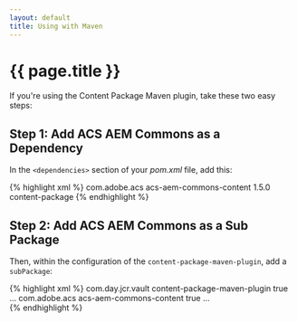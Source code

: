 ```yaml
---
layout: default
title: Using with Maven
---
```


# {{ page.title }}

If you're using the Content Package Maven plugin, take these two easy steps:

## Step 1: Add ACS AEM Commons as a Dependency

In the `<dependencies>` section of your _pom.xml_ file, add this:

{% highlight xml %}
    <dependency>
        <groupId>com.adobe.acs</groupId>
        <artifactId>acs-aem-commons-content</artifactId>
        <version>1.5.0</version>
        <type>content-package</type>
    </dependency>
{% endhighlight %}

## Step 2: Add ACS AEM Commons as a Sub Package

Then, within the configuration of the `content-package-maven-plugin`, add a `subPackage`:

{% highlight xml %}
    <plugin>
        <groupId>com.day.jcr.vault</groupId>
        <artifactId>content-package-maven-plugin</artifactId>
        <extensions>true</extensions>
        <configuration>
            ...
            <subPackages>
                <subPackage>
                    <groupId>com.adobe.acs</groupId>
                    <artifactId>acs-aem-commons-content</artifactId>
                    <filter>true</filter>
                </subPackage>
            </subPackages>
            ...
        </configuration>
    </plugin>    
{% endhighlight %}